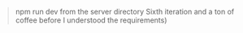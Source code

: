 > npm run dev from the server directory
> Sixth iteration and a ton of coffee before I understood the requirements)